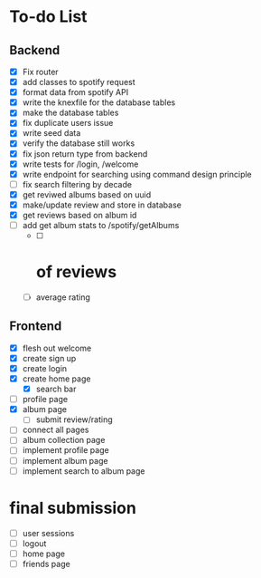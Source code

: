 # To-do List
## Backend
- [x] Fix router
- [x] add classes to spotify request 
- [x] format data from spotify API
- [x] write the knexfile for the database tables
- [x] make the database tables 
- [x] fix duplicate users issue
- [x] write seed data
- [x] verify the database still works
- [x] fix json return type from backend
- [x] write tests for /login, /welcome
- [x] write endpoint for searching using command design principle
- [ ] fix search filtering by decade
- [x] get reviwed albums based on uuid
- [X] make/update review and store in database
- [x] get reviews based on album id
- [ ] add get album stats to /spotify/getAlbums 
  - [ ] # of reviews
  - [ ] average rating

## Frontend
- [x] flesh out welcome
- [x] create sign up
- [x] create login
- [x] create home page
  - [x] search bar
- [ ] profile page
- [x] album page
  - [ ] submit review/rating
- [ ] connect all pages
- [ ] album collection page
- [ ] implement profile page
- [ ] implement album page
- [ ] implement search to album page

# final submission
- [ ] user sessions
- [ ] logout
- [ ] home page
- [ ] friends page